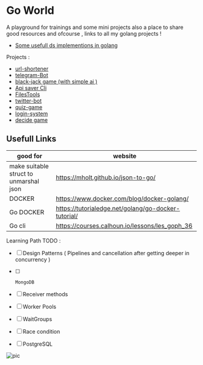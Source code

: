 # Go World 


A playground for trainings and some mini projects
also a place to share good resources and ofcourse , links to all my golang projects !

* [Some usefull ds implementions in golang](https://github.com/Armingodiz/go-stuff/tree/master/Data-Structures)

Projects : 
* [url-shortener](https://github.com/Armingodiz/URL-Shortener#url-shortener)
* [telegram-Bot](https://github.com/Armingodiz/go-stuff/edit/master/miniProjects/Telegram-Bot)
* [black-jack game (with simple ai )](https://github.com/Armingodiz/go-stuff/tree/master/miniProjects/BlackJackGame)
* [Api saver Cli](https://github.com/Armingodiz/go-stuff/tree/master/apisaver)
* [FilesTools](https://github.com/Armingodiz/GoWorld/tree/master/miniProjects/FilesTool)
* [twitter-bot](https://github.com/Armingodiz/go-stuff/tree/master/miniProjects/go-twitter-bot)
* [quiz-game](https://github.com/Armingodiz/go-stuff/tree/master/miniProjects/quiz-game-Go)
* [login-system](https://github.com/Armingodiz/go-stuff/tree/master/miniProjects/simple%20login-system)
* [decide game](https://github.com/Armingodiz/go-stuff/tree/master/miniProjects/simple%20WebApp%20to%20practice%20using%20json)



## Usefull Links
good for      | website
------------- | -------------
  make suitable struct to unmarshal json | https://mholt.github.io/json-to-go/ 
  DOCKER                                 | https://www.docker.com/blog/docker-golang/ 
  Go DOCKER                              | https://tutorialedge.net/golang/go-docker-tutorial/
  Go cli                                 | https://courses.calhoun.io/lessons/les_goph_36
  


Learning Path TODO :

   - [ ] Design Patterns ( Pipelines and cancellation after getting deeper in concurrency )
   
   - [ ]     MongoDB
   
   - [ ]  Receiver methods
   
   - [ ] Worker Pools 
   
   - [ ] WaitGroups
   
   - [ ] Race condition
   
   - [ ] PostgreSQL
    

![pic](https://files.virgool.io/upload/users/14114/posts/lqwhva3jm3qh/zvpmsrcjkgug.png)




